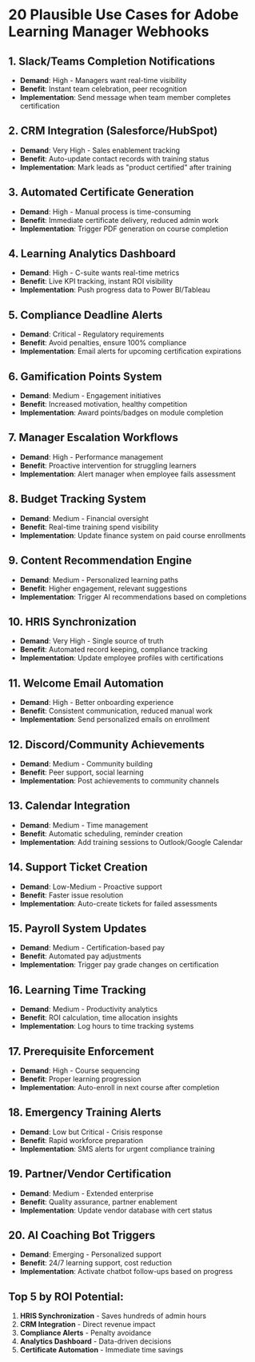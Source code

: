 # 20 Plausible Use Cases for Adobe Learning Manager Webhooks

## 1. **Slack/Teams Completion Notifications**
- **Demand**: High - Managers want real-time visibility
- **Benefit**: Instant team celebration, peer recognition
- **Implementation**: Send message when team member completes certification

## 2. **CRM Integration (Salesforce/HubSpot)**
- **Demand**: Very High - Sales enablement tracking
- **Benefit**: Auto-update contact records with training status
- **Implementation**: Mark leads as "product certified" after training

## 3. **Automated Certificate Generation**
- **Demand**: High - Manual process is time-consuming
- **Benefit**: Immediate certificate delivery, reduced admin work
- **Implementation**: Trigger PDF generation on course completion

## 4. **Learning Analytics Dashboard**
- **Demand**: High - C-suite wants real-time metrics
- **Benefit**: Live KPI tracking, instant ROI visibility
- **Implementation**: Push progress data to Power BI/Tableau

## 5. **Compliance Deadline Alerts**
- **Demand**: Critical - Regulatory requirements
- **Benefit**: Avoid penalties, ensure 100% compliance
- **Implementation**: Email alerts for upcoming certification expirations

## 6. **Gamification Points System**
- **Demand**: Medium - Engagement initiatives
- **Benefit**: Increased motivation, healthy competition
- **Implementation**: Award points/badges on module completion

## 7. **Manager Escalation Workflows**
- **Demand**: High - Performance management
- **Benefit**: Proactive intervention for struggling learners
- **Implementation**: Alert manager when employee fails assessment

## 8. **Budget Tracking System**
- **Demand**: Medium - Financial oversight
- **Benefit**: Real-time training spend visibility
- **Implementation**: Update finance system on paid course enrollments

## 9. **Content Recommendation Engine**
- **Demand**: Medium - Personalized learning paths
- **Benefit**: Higher engagement, relevant suggestions
- **Implementation**: Trigger AI recommendations based on completions

## 10. **HRIS Synchronization**
- **Demand**: Very High - Single source of truth
- **Benefit**: Automated record keeping, compliance tracking
- **Implementation**: Update employee profiles with certifications

## 11. **Welcome Email Automation**
- **Demand**: High - Better onboarding experience
- **Benefit**: Consistent communication, reduced manual work
- **Implementation**: Send personalized emails on enrollment

## 12. **Discord/Community Achievements**
- **Demand**: Medium - Community building
- **Benefit**: Peer support, social learning
- **Implementation**: Post achievements to community channels

## 13. **Calendar Integration**
- **Demand**: Medium - Time management
- **Benefit**: Automatic scheduling, reminder creation
- **Implementation**: Add training sessions to Outlook/Google Calendar

## 14. **Support Ticket Creation**
- **Demand**: Low-Medium - Proactive support
- **Benefit**: Faster issue resolution
- **Implementation**: Auto-create tickets for failed assessments

## 15. **Payroll System Updates**
- **Demand**: Medium - Certification-based pay
- **Benefit**: Automated pay adjustments
- **Implementation**: Trigger pay grade changes on certification

## 16. **Learning Time Tracking**
- **Demand**: Medium - Productivity analytics
- **Benefit**: ROI calculation, time allocation insights
- **Implementation**: Log hours to time tracking systems

## 17. **Prerequisite Enforcement**
- **Demand**: High - Course sequencing
- **Benefit**: Proper learning progression
- **Implementation**: Auto-enroll in next course after completion

## 18. **Emergency Training Alerts**
- **Demand**: Low but Critical - Crisis response
- **Benefit**: Rapid workforce preparation
- **Implementation**: SMS alerts for urgent compliance training

## 19. **Partner/Vendor Certification**
- **Demand**: Medium - Extended enterprise
- **Benefit**: Quality assurance, partner enablement
- **Implementation**: Update vendor database with cert status

## 20. **AI Coaching Bot Triggers**
- **Demand**: Emerging - Personalized support
- **Benefit**: 24/7 learning support, cost reduction
- **Implementation**: Activate chatbot follow-ups based on progress

## Top 5 by ROI Potential:
1. **HRIS Synchronization** - Saves hundreds of admin hours
2. **CRM Integration** - Direct revenue impact
3. **Compliance Alerts** - Penalty avoidance
4. **Analytics Dashboard** - Data-driven decisions
5. **Certificate Automation** - Immediate time savings